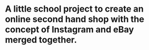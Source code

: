 # A little school project to create an online second hand shop with the concept of Instagram and eBay merged together.

